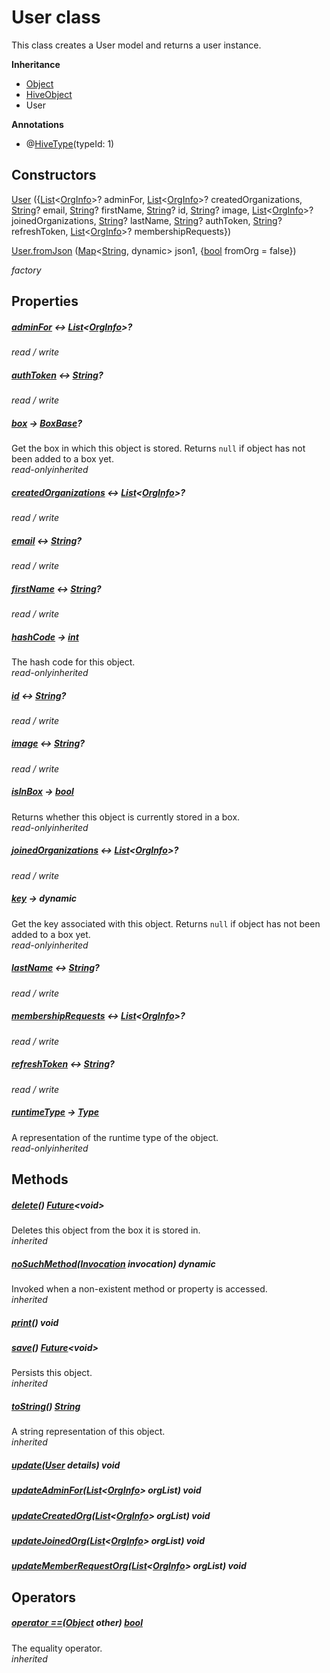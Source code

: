 


# User class









<p>This class creates a User model and returns a user instance.</p>



**Inheritance**

- [Object](https://api.flutter.dev/flutter/dart-core/Object-class.html)
- [HiveObject](https://pub.dev/documentation/hive/2.2.3/hive/HiveObject-class.html)
- User






**Annotations**

- @[HiveType](https://pub.dev/documentation/hive/2.2.3/hive/HiveType-class.html)(typeId: 1)


## Constructors

[User](../models_user_user_info/User/User.md) ({[List](https://api.flutter.dev/flutter/dart-core/List-class.html)&lt;[OrgInfo](../models_organization_org_info/OrgInfo-class.md)>? adminFor, [List](https://api.flutter.dev/flutter/dart-core/List-class.html)&lt;[OrgInfo](../models_organization_org_info/OrgInfo-class.md)>? createdOrganizations, [String](https://api.flutter.dev/flutter/dart-core/String-class.html)? email, [String](https://api.flutter.dev/flutter/dart-core/String-class.html)? firstName, [String](https://api.flutter.dev/flutter/dart-core/String-class.html)? id, [String](https://api.flutter.dev/flutter/dart-core/String-class.html)? image, [List](https://api.flutter.dev/flutter/dart-core/List-class.html)&lt;[OrgInfo](../models_organization_org_info/OrgInfo-class.md)>? joinedOrganizations, [String](https://api.flutter.dev/flutter/dart-core/String-class.html)? lastName, [String](https://api.flutter.dev/flutter/dart-core/String-class.html)? authToken, [String](https://api.flutter.dev/flutter/dart-core/String-class.html)? refreshToken, [List](https://api.flutter.dev/flutter/dart-core/List-class.html)&lt;[OrgInfo](../models_organization_org_info/OrgInfo-class.md)>? membershipRequests})

   

[User.fromJson](../models_user_user_info/User/User.fromJson.md) ([Map](https://api.flutter.dev/flutter/dart-core/Map-class.html)&lt;[String](https://api.flutter.dev/flutter/dart-core/String-class.html), dynamic> json1, {[bool](https://api.flutter.dev/flutter/dart-core/bool-class.html) fromOrg = false})

   _factory_


## Properties

##### [adminFor](../models_user_user_info/User/adminFor.md) &#8596; [List](https://api.flutter.dev/flutter/dart-core/List-class.html)&lt;[OrgInfo](../models_organization_org_info/OrgInfo-class.md)>?



  
_<span class="feature">read / write</span>_



##### [authToken](../models_user_user_info/User/authToken.md) &#8596; [String](https://api.flutter.dev/flutter/dart-core/String-class.html)?



  
_<span class="feature">read / write</span>_



##### [box](https://pub.dev/documentation/hive/2.2.3/hive/HiveObjectMixin/box.html) &#8594; [BoxBase](https://pub.dev/documentation/hive/2.2.3/hive/BoxBase-class.html)?



Get the box in which this object is stored. Returns <code>null</code> if object has
not been added to a box yet.  
_<span class="feature">read-only</span><span class="feature">inherited</span>_



##### [createdOrganizations](../models_user_user_info/User/createdOrganizations.md) &#8596; [List](https://api.flutter.dev/flutter/dart-core/List-class.html)&lt;[OrgInfo](../models_organization_org_info/OrgInfo-class.md)>?



  
_<span class="feature">read / write</span>_



##### [email](../models_user_user_info/User/email.md) &#8596; [String](https://api.flutter.dev/flutter/dart-core/String-class.html)?



  
_<span class="feature">read / write</span>_



##### [firstName](../models_user_user_info/User/firstName.md) &#8596; [String](https://api.flutter.dev/flutter/dart-core/String-class.html)?



  
_<span class="feature">read / write</span>_



##### [hashCode](https://api.flutter.dev/flutter/dart-core/Object/hashCode.html) &#8594; [int](https://api.flutter.dev/flutter/dart-core/int-class.html)



The hash code for this object.  
_<span class="feature">read-only</span><span class="feature">inherited</span>_



##### [id](../models_user_user_info/User/id.md) &#8596; [String](https://api.flutter.dev/flutter/dart-core/String-class.html)?



  
_<span class="feature">read / write</span>_



##### [image](../models_user_user_info/User/image.md) &#8596; [String](https://api.flutter.dev/flutter/dart-core/String-class.html)?



  
_<span class="feature">read / write</span>_



##### [isInBox](https://pub.dev/documentation/hive/2.2.3/hive/HiveObjectMixin/isInBox.html) &#8594; [bool](https://api.flutter.dev/flutter/dart-core/bool-class.html)



Returns whether this object is currently stored in a box.  
_<span class="feature">read-only</span><span class="feature">inherited</span>_



##### [joinedOrganizations](../models_user_user_info/User/joinedOrganizations.md) &#8596; [List](https://api.flutter.dev/flutter/dart-core/List-class.html)&lt;[OrgInfo](../models_organization_org_info/OrgInfo-class.md)>?



  
_<span class="feature">read / write</span>_



##### [key](https://pub.dev/documentation/hive/2.2.3/hive/HiveObjectMixin/key.html) &#8594; dynamic



Get the key associated with this object. Returns <code>null</code> if object has
not been added to a box yet.  
_<span class="feature">read-only</span><span class="feature">inherited</span>_



##### [lastName](../models_user_user_info/User/lastName.md) &#8596; [String](https://api.flutter.dev/flutter/dart-core/String-class.html)?



  
_<span class="feature">read / write</span>_



##### [membershipRequests](../models_user_user_info/User/membershipRequests.md) &#8596; [List](https://api.flutter.dev/flutter/dart-core/List-class.html)&lt;[OrgInfo](../models_organization_org_info/OrgInfo-class.md)>?



  
_<span class="feature">read / write</span>_



##### [refreshToken](../models_user_user_info/User/refreshToken.md) &#8596; [String](https://api.flutter.dev/flutter/dart-core/String-class.html)?



  
_<span class="feature">read / write</span>_



##### [runtimeType](https://api.flutter.dev/flutter/dart-core/Object/runtimeType.html) &#8594; [Type](https://api.flutter.dev/flutter/dart-core/Type-class.html)



A representation of the runtime type of the object.  
_<span class="feature">read-only</span><span class="feature">inherited</span>_





## Methods

##### [delete](https://pub.dev/documentation/hive/2.2.3/hive/HiveObjectMixin/delete.html)() [Future](https://api.flutter.dev/flutter/dart-async/Future-class.html)&lt;void>



Deletes this object from the box it is stored in.  
_<span class="feature">inherited</span>_



##### [noSuchMethod](https://api.flutter.dev/flutter/dart-core/Object/noSuchMethod.html)([Invocation](https://api.flutter.dev/flutter/dart-core/Invocation-class.html) invocation) dynamic



Invoked when a non-existent method or property is accessed.  
_<span class="feature">inherited</span>_



##### [print](../models_user_user_info/User/print.md)() void



  




##### [save](https://pub.dev/documentation/hive/2.2.3/hive/HiveObjectMixin/save.html)() [Future](https://api.flutter.dev/flutter/dart-async/Future-class.html)&lt;void>



Persists this object.  
_<span class="feature">inherited</span>_



##### [toString](https://api.flutter.dev/flutter/dart-core/Object/toString.html)() [String](https://api.flutter.dev/flutter/dart-core/String-class.html)



A string representation of this object.  
_<span class="feature">inherited</span>_



##### [update](../models_user_user_info/User/update.md)([User](../models_user_user_info/User-class.md) details) void



  




##### [updateAdminFor](../models_user_user_info/User/updateAdminFor.md)([List](https://api.flutter.dev/flutter/dart-core/List-class.html)&lt;[OrgInfo](../models_organization_org_info/OrgInfo-class.md)> orgList) void



  




##### [updateCreatedOrg](../models_user_user_info/User/updateCreatedOrg.md)([List](https://api.flutter.dev/flutter/dart-core/List-class.html)&lt;[OrgInfo](../models_organization_org_info/OrgInfo-class.md)> orgList) void



  




##### [updateJoinedOrg](../models_user_user_info/User/updateJoinedOrg.md)([List](https://api.flutter.dev/flutter/dart-core/List-class.html)&lt;[OrgInfo](../models_organization_org_info/OrgInfo-class.md)> orgList) void



  




##### [updateMemberRequestOrg](../models_user_user_info/User/updateMemberRequestOrg.md)([List](https://api.flutter.dev/flutter/dart-core/List-class.html)&lt;[OrgInfo](../models_organization_org_info/OrgInfo-class.md)> orgList) void



  






## Operators

##### [operator ==](https://api.flutter.dev/flutter/dart-core/Object/operator_equals.html)([Object](https://api.flutter.dev/flutter/dart-core/Object-class.html) other) [bool](https://api.flutter.dev/flutter/dart-core/bool-class.html)



The equality operator.  
_<span class="feature">inherited</span>_















